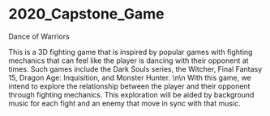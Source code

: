 # 2020_Capstone_Game

Dance of Warriors

This is a 3D fighting game that is inspired by popular games with fighting mechanics that can feel like the player is dancing with their opponent at times. Such games include the Dark Souls series, the Witcher, Final Fantasy 15, Dragon Age: Inquisition, and Monster Hunter.
\n\n
With this game, we intend to explore the relationship between the player and their opponent through fighting mechanics. This exploration will be aided by background music for each fight and an enemy that move in sync with that music.

